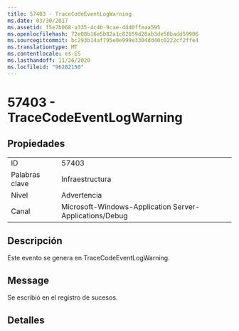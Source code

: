 ```yaml
---
title: 57403 - TraceCodeEventLogWarning
ms.date: 03/30/2017
ms.assetid: f5e7b068-a335-4c4b-9cae-44d0ffeaa595
ms.openlocfilehash: 72e08b16e5b82a1c82659d28ab3de58badd59906
ms.sourcegitcommit: bc293b14af795e0e999e3304dd40c0222cf2ffe4
ms.translationtype: MT
ms.contentlocale: es-ES
ms.lasthandoff: 11/26/2020
ms.locfileid: "96282150"
---
```

# <a name="57403---tracecodeeventlogwarning"></a>57403 - TraceCodeEventLogWarning

## <a name="properties"></a>Propiedades  
  
|||  
|-|-|  
|ID|57403|  
|Palabras clave|Infraestructura|  
|Nivel|Advertencia|  
|Canal|Microsoft-Windows-Application Server-Applications/Debug|  
  
## <a name="description"></a>Descripción  

 Este evento se genera en TraceCodeEventLogWarning.  
  
## <a name="message"></a>Message  

 Se escribió en el registro de sucesos.  
  
## <a name="details"></a>Detalles
